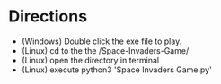 # Directions
- (Windows) Double click the exe file to play.
- (Linux) cd to the the /Space-Invaders-Game/
- (Linux) open the directory in terminal
- (Linux) execute python3 'Space Invaders Game.py'
